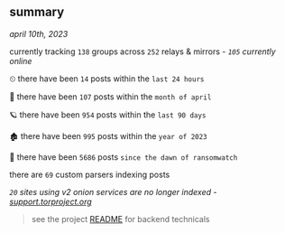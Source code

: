 
## summary
_april 10th, 2023_

currently tracking `138` groups across `252` relays & mirrors - _`105` currently online_

⏲ there have been `14` posts within the `last 24 hours`

🦈 there have been `107` posts within the `month of april`

🪐 there have been `954` posts within the `last 90 days`

🏚 there have been `995` posts within the `year of 2023`

🦕 there have been `5686` posts `since the dawn of ransomwatch`

there are `69` custom parsers indexing posts

_`20` sites using v2 onion services are no longer indexed - [support.torproject.org](https://support.torproject.org/onionservices/v2-deprecation/)_

> see the project [README](https://github.com/joshhighet/ransomwatch#ransomwatch--) for backend technicals

